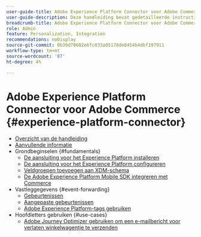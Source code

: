 ```yaml
---
user-guide-title: Adobe Experience Platform Connector voor Adobe Commerce
user-guide-description: Deze handleiding bevat gedetailleerde instructies voor het gebruik van Adobe Experience Platform Connector voor Adobe Commerce.
breadcrumb-title: Adobe Experience Platform Connector voor Adobe Commerce
role: Admin
feature: Personalization, Integration
recommendations: noDisplay
source-git-commit: 0b30d78602e6fc033a05178de8454b4dbf197911
workflow-type: tm+mt
source-wordcount: '87'
ht-degree: 4%

---
```


# Adobe Experience Platform Connector voor Adobe Commerce {#experience-platform-connector}

- [Overzicht van de handleiding](overview.md)
- [Aanvullende informatie](release-notes.md)
- Grondbeginselen {#fundamentals}
   - [De aansluiting voor het Experience Platform installeren](install.md)
   - [De aansluiting voor het Experience Platform configureren](connect-data.md)
   - [Veldgroepen toevoegen aan XDM-schema](update-xdm.md)
   - [De Adobe Experience Platform Mobile SDK integreren met Commerce](mobile-sdk-epc.md)
- Vastleggegevens {#event-forwarding}
   - [Gebeurtenissen](events.md)
   - [Aangepaste gebeurtenissen](custom-events.md)
   - [Adobe Experience Platform-tags gebruiken](using-tags.md)
- Hoofdletters gebruiken {#use-cases}
   - [Adobe Journey Optimizer gebruiken om een e-mailbericht voor verlaten winkelwagentje te verzenden](using-ajo.md)

